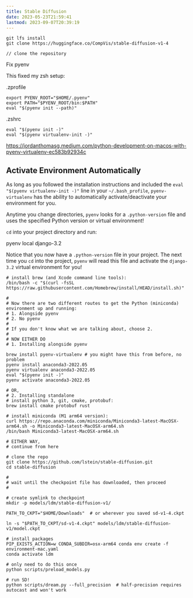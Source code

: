 ```yaml
---
title: Stable Diffusion
date: 2023-05-23T21:59:41
lastmod: 2023-09-07T20:39:19
---
```


```shellsession
git lfs install
git clone https://huggingface.co/CompVis/stable-diffusion-v1-4

// clone the repository

```

Fix pyenv

This fixed my zsh setup:

.zprofile

```
export PYENV_ROOT="$HOME/.pyenv"
export PATH="$PYENV_ROOT/bin:$PATH"
eval "$(pyenv init --path)"
```

.zshrc

```
eval "$(pyenv init -)"
eval "$(pyenv virtualenv-init -)"
```

https://jordanthomasg.medium.com/python-development-on-macos-with-pyenv-virtualenv-ec583b92934c

## Activate Environment Automatically

As long as you followed the installation instructions and included the `eval "$(pyenv virtualenv-init -)"` line in your `~/.bash_profile`, `pyenv-virtualenv` has the ability to automatically activate/deactivate your environment for you.

Anytime you change directories, `pyenv` looks for a `.python-version` file and uses the specified Python version or virtual environment!

`cd` into your project directory and run:

pyenv local django-3.2

Notice that you now have a `.python-version` file in your project. The next time you `cd` into the project, `pyenv` will read this file and activate the `django-3.2` virtual environment for you!

```shellsession
# install brew (and Xcode command line tools):
/bin/bash -c "$(curl -fsSL https://raw.githubusercontent.com/Homebrew/install/HEAD/install.sh)"

#
# Now there are two different routes to get the Python (miniconda) environment up and running:
# 1. Alongside pyenv
# 2. No pyenv
#
# If you don't know what we are talking about, choose 2.
#
# NOW EITHER DO
# 1. Installing alongside pyenv

brew install pyenv-virtualenv # you might have this from before, no problem
pyenv install anaconda3-2022.05
pyenv virtualenv anaconda3-2022.05
eval "$(pyenv init -)"
pyenv activate anaconda3-2022.05

# OR,
# 2. Installing standalone
# install python 3, git, cmake, protobuf:
brew install cmake protobuf rust

# install miniconda (M1 arm64 version):
curl https://repo.anaconda.com/miniconda/Miniconda3-latest-MacOSX-arm64.sh -o Miniconda3-latest-MacOSX-arm64.sh
/bin/bash Miniconda3-latest-MacOSX-arm64.sh

# EITHER WAY,
# continue from here

# clone the repo
git clone https://github.com/lstein/stable-diffusion.git
cd stable-diffusion

#
# wait until the checkpoint file has downloaded, then proceed
#

# create symlink to checkpoint
mkdir -p models/ldm/stable-diffusion-v1/

PATH_TO_CKPT="$HOME/Downloads"  # or wherever you saved sd-v1-4.ckpt

ln -s "$PATH_TO_CKPT/sd-v1-4.ckpt" models/ldm/stable-diffusion-v1/model.ckpt

# install packages
PIP_EXISTS_ACTION=w CONDA_SUBDIR=osx-arm64 conda env create -f environment-mac.yaml
conda activate ldm

# only need to do this once
python scripts/preload_models.py

# run SD!
python scripts/dream.py --full_precision  # half-precision requires autocast and won't work
```

